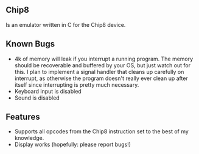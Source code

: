 ## Chip8
Is an emulator written in C for the Chip8 device.

## Known Bugs
 - 4k of memory will leak if you interrupt a running program.
   The memory should be recoverable and buffered by your OS, but just
   watch out for this.  I plan to implement a signal handler that cleans up
   carefully on interrupt, as otherwise the program doesn't really ever clean
   up after itself since interrupting is pretty much necessary.
 - Keyboard input is disabled
 - Sound is disabled

## Features
 - Supports all opcodes from the Chip8 instruction set to the best of my knowledge.
 - Display works (hopefully: please report bugs!)